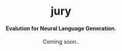 <div align="center">
<h1>
jury
</h1>

<h4>
  Evalution for Neural Language Generation.
</h4>
  
Coming soon..
  
</div>
